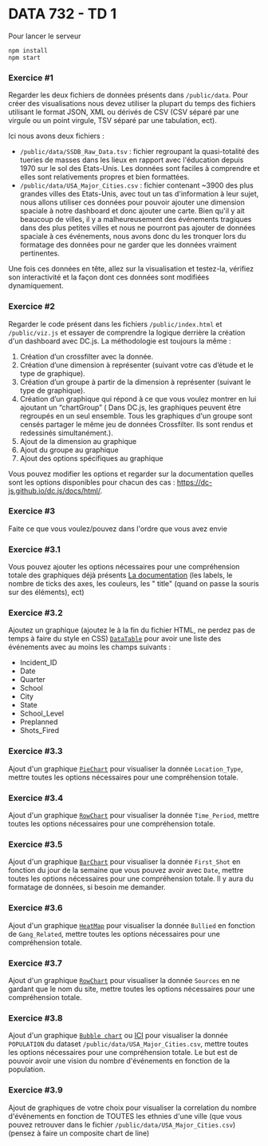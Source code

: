 # DATA 732 - TD 1

Pour lancer le serveur

```shell
npm install
npm start
```

### Exercice #1

Regarder les deux fichiers de données présents dans `/public/data`. Pour créer des visualisations nous devez utiliser la plupart du temps des fichiers utilisant le format JSON, XML ou dérivés de CSV (CSV séparé par une virgule ou un point virgule,
TSV séparé par une tabulation, ect).

Ici nous avons deux fichiers :

- `/public/data/SSDB_Raw_Data.tsv` : fichier regroupant la quasi-totalité des tueries de masses dans les lieux en rapport avec l'éducation depuis 1970 sur le sol des Etats-Unis. Les données sont faciles à comprendre et elles sont relativements
  propres et bien formattées.
- `/public/data/USA_Major_Cities.csv` : fichier contenant ~3900 des plus grandes villes des Etats-Unis, avec tout un tas d'information à leur sujet, nous allons utiliser ces données pour pouvoir ajouter une dimension spaciale à notre dashboard et
  donc ajouter une carte. Bien qu'il y ait beaucoup de villes, il y a malheureusement des événements tragiques dans des plus petites villes et nous ne pourront pas ajouter de données spaciale à ces événements, nous avons donc du les tronquer lors du
  formatage des données pour ne garder que les données vraiment pertinentes.

Une fois ces données en tête, allez sur la visualisation et testez-la, vérifiez son interactivité et la façon dont ces données sont modifiées dynamiquement.

### Exercice #2

Regarder le code présent dans les fichiers `/public/index.html` et `/public/viz.js` et essayer de comprendre la logique derrière la création d'un dashboard avec DC.js. La méthodologie est toujours la même :

1) Création d’un crossfilter avec la donnée.
2) Création d’une dimension à représenter (suivant votre cas d’étude et le type de graphique).
3) Création d’un groupe à partir de la dimension à représenter (suivant le type de graphique).
4) Création d’un graphique qui répond à ce que vous voulez montrer en lui ajoutant un “chartGroup” ( Dans DC.js, les graphiques peuvent être regroupés en un seul ensemble. Tous les graphiques d'un groupe sont censés partager le même jeu de données
   Crossfilter. Ils sont rendus et redessinés simultanément.).
5) Ajout de la dimension au graphique
6) Ajout du groupe au graphique
7) Ajout des options spécifiques au graphique

Vous pouvez modifier les options et regarder sur la documentation quelles sont les options disponibles pour chacun des cas : https://dc-js.github.io/dc.js/docs/html/.

### Exercice #3

Faite ce que vous voulez/pouvez dans l'ordre que vous avez envie

### Exercice #3.1

Vous pouvez ajouter les options nécessaires pour une compréhension totale des graphiques déjà présents [La documentation](https://github.com/dc-js/dc.js/blob/master/docs/api-latest.md) (les labels, le nombre de ticks des axes, les couleurs, les "
title" (quand on passe la souris sur des éléments), ect)

### Exercice #3.2

Ajoutez un graphique (ajoutez le à la fin du fichier HTML, ne perdez pas de temps à faire du style en CSS) [`DataTable`](https://dc-js.github.io/dc.js/docs/html/DataTable.html) pour avoir une liste des événements avec au moins les champs suivants :

- Incident_ID
- Date
- Quarter
- School
- City
- State
- School_Level
- Preplanned
- Shots_Fired

### Exercice #3.3

Ajout d'un graphique [`PieChart`](https://dc-js.github.io/dc.js/docs/html/PieChart.html) pour visualiser la donnée `Location_Type`, mettre toutes les options nécessaires pour une compréhension totale.

### Exercice #3.4

Ajout d'un graphique [`RowChart`](https://dc-js.github.io/dc.js/docs/html/RowChart.html) pour visualiser la donnée `Time_Period`, mettre toutes les options nécessaires pour une compréhension totale.

### Exercice #3.5

Ajout d'un graphique [`BarChart`](https://dc-js.github.io/dc.js/docs/html/BarChart.html) pour visualiser la donnée `First_Shot` en fonction du jour de la semaine que vous pouvez avoir avec `Date`, mettre toutes les options nécessaires pour une
compréhension totale. Il y aura du formatage de données, si besoin me demander.

### Exercice #3.6

Ajout d'un graphique [`HeatMap`](https://dc-js.github.io/dc.js/docs/html/HeatMap.html) pour visualiser la donnée `Bullied` en fonction de `Gang_Related`, mettre toutes les options nécessaires pour une compréhension totale.

### Exercice #3.7

Ajout d'un graphique [`RowChart`](https://dc-js.github.io/dc.js/docs/html/RowChart.html) pour visualiser la donnée `Sources` en ne gardant que le nom du site, mettre toutes les options nécessaires pour une compréhension totale.

### Exercice #3.8

Ajout d'un graphique [`Bubble chart`](https://github.com/dc-js/dc.leaflet.js#bubble-chart) ou [ICI](https://dc-js.github.io/dc.leaflet.js/) pour visualiser la donnée `POPULATION` du dataset `/public/data/USA_Major_Cities.csv`, mettre toutes les
options nécessaires pour une compréhension totale. Le but est de pouvoir avoir une vision du nombre d'événements en fonction de la population.

### Exercice #3.9

Ajout de graphiques de votre choix pour visualiser la correlation du nombre d'événements en fonction de TOUTES les ethnies d'une ville (que vous pouvez retrouver dans le fichier `/public/data/USA_Major_Cities.csv`) (pensez à faire un composite chart
de line)